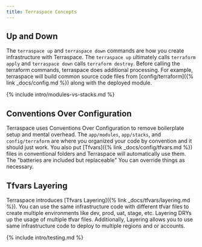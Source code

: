 ```yaml
---
title: Terraspace Concepts
---
```


## Up and Down

The `terraspace up` and `terraspace down` commands are how you create infrastructure with Terraspace. The `terraspace up` ultimately calls `terraform apply` and `terraspace down` calls `terraform destroy`.  Before calling the terraform commands, terraspace does additional processing. For example, terraspace will build common source code files from [config/terraform]({% link _docs/config.md %}) along with the deployed module.

{% include intro/modules-vs-stacks.md %}

## Conventions Over Configuration

Terraspace uses Conventions Over Configuration to remove boilerplate setup and mental overhead.  The `app/modules`, `app/stacks`, and `config/terraform` are where you organized your code by convention and it should just work.  You also put [Tfvars]({% link _docs/config/tfvars.md %}) files in conventional folders and Terraspace will automatically use them. The "batteries are included but replaceable" You can override things as necessary.

## Tfvars Layering

Terraspace introduces [Tfvars Layering]({% link _docs/tfvars/layering.md %}). You can use the same infrastructure code with different tfvar files to create multiple environments like dev, prod, uat, stage, etc.  Layering DRYs up the usage of multiple tfvar files. Additionally, Layering allows you to use same infrastructure code to deploy to multiple regions and or accounts.

{% include intro/testing.md %}
